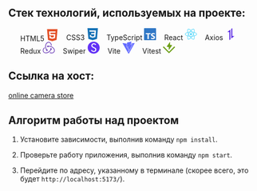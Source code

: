 ## Стек технологий, используемых на проекте:
<ul style="display: flex; justify-content: start; flex-wrap: wrap; list-style-type: none; align-items: center;">
  <li style="margin-bottom: -4px; margin-right: 16px; min-width: fit-content;">HTML5
    <svg fill="#E34F26" role="img" width="24" height="24" viewBox="0 0 24 24" xmlns="http://www.w3.org/2000/svg"><title>HTML5</title><path d="M1.5 0h21l-1.91 21.563L11.977 24l-8.564-2.438L1.5 0zm7.031 9.75l-.232-2.718 10.059.003.23-2.622L5.412 4.41l.698 8.01h9.126l-.326 3.426-2.91.804-2.955-.81-.188-2.11H6.248l.33 4.171L12 19.351l5.379-1.443.744-8.157H8.531z"/></svg>
  </li>
  <li style="margin-right: 16px; min-width: fit-content;">CSS3
    <svg fill="#1572B6" role="img" width="24" height="24" viewBox="0 0 24 24" xmlns="http://www.w3.org/2000/svg"><title>CSS3</title><path d="M1.5 0h21l-1.91 21.563L11.977 24l-8.565-2.438L1.5 0zm17.09 4.413L5.41 4.41l.213 2.622 10.125.002-.255 2.716h-6.64l.24 2.573h6.182l-.366 3.523-2.91.804-2.956-.81-.188-2.11h-2.61l.29 3.855L12 19.288l5.373-1.53L18.59 4.414z"/></svg>
  </li>
  <li style="margin-right: 16px; min-width: fit-content;">TypeScript
    <svg fill="#3178C6" role="img" width="24" height="24" viewBox="0 0 24 24" xmlns="http://www.w3.org/2000/svg"><title>TypeScript</title><path d="M1.125 0C.502 0 0 .502 0 1.125v21.75C0 23.498.502 24 1.125 24h21.75c.623 0 1.125-.502 1.125-1.125V1.125C24 .502 23.498 0 22.875 0zm17.363 9.75c.612 0 1.154.037 1.627.111a6.38 6.38 0 0 1 1.306.34v2.458a3.95 3.95 0 0 0-.643-.361 5.093 5.093 0 0 0-.717-.26 5.453 5.453 0 0 0-1.426-.2c-.3 0-.573.028-.819.086a2.1 2.1 0 0 0-.623.242c-.17.104-.3.229-.393.374a.888.888 0 0 0-.14.49c0 .196.053.373.156.529.104.156.252.304.443.444s.423.276.696.41c.273.135.582.274.926.416.47.197.892.407 1.266.628.374.222.695.473.963.753.268.279.472.598.614.957.142.359.214.776.214 1.253 0 .657-.125 1.21-.373 1.656a3.033 3.033 0 0 1-1.012 1.085 4.38 4.38 0 0 1-1.487.596c-.566.12-1.163.18-1.79.18a9.916 9.916 0 0 1-1.84-.164 5.544 5.544 0 0 1-1.512-.493v-2.63a5.033 5.033 0 0 0 3.237 1.2c.333 0 .624-.03.872-.09.249-.06.456-.144.623-.25.166-.108.29-.234.373-.38a1.023 1.023 0 0 0-.074-1.089 2.12 2.12 0 0 0-.537-.5 5.597 5.597 0 0 0-.807-.444 27.72 27.72 0 0 0-1.007-.436c-.918-.383-1.602-.852-2.053-1.405-.45-.553-.676-1.222-.676-2.005 0-.614.123-1.141.369-1.582.246-.441.58-.804 1.004-1.089a4.494 4.494 0 0 1 1.47-.629 7.536 7.536 0 0 1 1.77-.201zm-15.113.188h9.563v2.166H9.506v9.646H6.789v-9.646H3.375z"/></svg>
  </li>
  <li style="margin-right: 16px; min-width: fit-content;">React
    <svg fill="#61DAFB" role="img" width="24" height="24" viewBox="0 0 24 24" xmlns="http://www.w3.org/2000/svg"><title>React</title><path d="M14.23 12.004a2.236 2.236 0 0 1-2.235 2.236 2.236 2.236 0 0 1-2.236-2.236 2.236 2.236 0 0 1 2.235-2.236 2.236 2.236 0 0 1 2.236 2.236zm2.648-10.69c-1.346 0-3.107.96-4.888 2.622-1.78-1.653-3.542-2.602-4.887-2.602-.41 0-.783.093-1.106.278-1.375.793-1.683 3.264-.973 6.365C1.98 8.917 0 10.42 0 12.004c0 1.59 1.99 3.097 5.043 4.03-.704 3.113-.39 5.588.988 6.38.32.187.69.275 1.102.275 1.345 0 3.107-.96 4.888-2.624 1.78 1.654 3.542 2.603 4.887 2.603.41 0 .783-.09 1.106-.275 1.374-.792 1.683-3.263.973-6.365C22.02 15.096 24 13.59 24 12.004c0-1.59-1.99-3.097-5.043-4.032.704-3.11.39-5.587-.988-6.38-.318-.184-.688-.277-1.092-.278zm-.005 1.09v.006c.225 0 .406.044.558.127.666.382.955 1.835.73 3.704-.054.46-.142.945-.25 1.44-.96-.236-2.006-.417-3.107-.534-.66-.905-1.345-1.727-2.035-2.447 1.592-1.48 3.087-2.292 4.105-2.295zm-9.77.02c1.012 0 2.514.808 4.11 2.28-.686.72-1.37 1.537-2.02 2.442-1.107.117-2.154.298-3.113.538-.112-.49-.195-.964-.254-1.42-.23-1.868.054-3.32.714-3.707.19-.09.4-.127.563-.132zm4.882 3.05c.455.468.91.992 1.36 1.564-.44-.02-.89-.034-1.345-.034-.46 0-.915.01-1.36.034.44-.572.895-1.096 1.345-1.565zM12 8.1c.74 0 1.477.034 2.202.093.406.582.802 1.203 1.183 1.86.372.64.71 1.29 1.018 1.946-.308.655-.646 1.31-1.013 1.95-.38.66-.773 1.288-1.18 1.87-.728.063-1.466.098-2.21.098-.74 0-1.477-.035-2.202-.093-.406-.582-.802-1.204-1.183-1.86-.372-.64-.71-1.29-1.018-1.946.303-.657.646-1.313 1.013-1.954.38-.66.773-1.286 1.18-1.868.728-.064 1.466-.098 2.21-.098zm-3.635.254c-.24.377-.48.763-.704 1.16-.225.39-.435.782-.635 1.174-.265-.656-.49-1.31-.676-1.947.64-.15 1.315-.283 2.015-.386zm7.26 0c.695.103 1.365.23 2.006.387-.18.632-.405 1.282-.66 1.933-.2-.39-.41-.783-.64-1.174-.225-.392-.465-.774-.705-1.146zm3.063.675c.484.15.944.317 1.375.498 1.732.74 2.852 1.708 2.852 2.476-.005.768-1.125 1.74-2.857 2.475-.42.18-.88.342-1.355.493-.28-.958-.646-1.956-1.1-2.98.45-1.017.81-2.01 1.085-2.964zm-13.395.004c.278.96.645 1.957 1.1 2.98-.45 1.017-.812 2.01-1.086 2.964-.484-.15-.944-.318-1.37-.5-1.732-.737-2.852-1.706-2.852-2.474 0-.768 1.12-1.742 2.852-2.476.42-.18.88-.342 1.356-.494zm11.678 4.28c.265.657.49 1.312.676 1.948-.64.157-1.316.29-2.016.39.24-.375.48-.762.705-1.158.225-.39.435-.788.636-1.18zm-9.945.02c.2.392.41.783.64 1.175.23.39.465.772.705 1.143-.695-.102-1.365-.23-2.006-.386.18-.63.406-1.282.66-1.933zM17.92 16.32c.112.493.2.968.254 1.423.23 1.868-.054 3.32-.714 3.708-.147.09-.338.128-.563.128-1.012 0-2.514-.807-4.11-2.28.686-.72 1.37-1.536 2.02-2.44 1.107-.118 2.154-.3 3.113-.54zm-11.83.01c.96.234 2.006.415 3.107.532.66.905 1.345 1.727 2.035 2.446-1.595 1.483-3.092 2.295-4.11 2.295-.22-.005-.406-.05-.553-.132-.666-.38-.955-1.834-.73-3.703.054-.46.142-.944.25-1.438zm4.56.64c.44.02.89.034 1.345.034.46 0 .915-.01 1.36-.034-.44.572-.895 1.095-1.345 1.565-.455-.47-.91-.993-1.36-1.565z"/></svg>
  </li>
  <li style="margin-right: 16px; min-width: fit-content;">Axios
    <svg fill="#5A29E4" role="img" width="24" height="24" viewBox="0 0 24 24" xmlns="http://www.w3.org/2000/svg"><title>Axios</title><path d="M11.0683 2.89968V22.2973l-2.11399 1.70265V7.8638H4.975l6.0933-4.96412zM14.93426 0v15.76724H19.025l-6.20044 5.08865V1.4689L14.93426 0z"/></svg>
  </li>
  <li style="margin-right: 16px; min-width: fit-content;">Redux
    <svg fill="#764ABC" role="img" width="24" height="24" viewBox="0 0 24 24" xmlns="http://www.w3.org/2000/svg"><title>Redux</title><path d="M16.634 16.504c.87-.075 1.543-.84 1.5-1.754-.047-.914-.796-1.648-1.709-1.648h-.061a1.71 1.71 0 00-1.648 1.769c.03.479.226.869.494 1.153-1.048 2.038-2.621 3.536-5.005 4.795-1.603.838-3.296 1.154-4.944.93-1.378-.195-2.456-.81-3.116-1.799-.988-1.499-1.078-3.116-.255-4.734.6-1.17 1.499-2.023 2.099-2.443a9.96 9.96 0 01-.42-1.543C-.868 14.408-.416 18.752.932 20.805c1.004 1.498 3.057 2.456 5.304 2.456.6 0 1.23-.044 1.843-.194 3.897-.749 6.848-3.086 8.541-6.532zm5.348-3.746c-2.32-2.728-5.738-4.226-9.634-4.226h-.51c-.253-.554-.837-.899-1.498-.899h-.045c-.943 0-1.678.81-1.647 1.753.03.898.794 1.648 1.708 1.648h.074a1.69 1.69 0 001.499-1.049h.555c2.309 0 4.495.674 6.488 1.992 1.527 1.005 2.622 2.323 3.237 3.897.538 1.288.509 2.547-.045 3.597-.855 1.647-2.294 2.517-4.196 2.517-1.199 0-2.367-.375-2.967-.644-.36.298-.96.793-1.394 1.093 1.318.598 2.652.943 3.94.943 2.922 0 5.094-1.647 5.919-3.236.898-1.798.824-4.824-1.47-7.416zM6.49 17.042c.03.899.793 1.648 1.708 1.648h.06a1.688 1.688 0 001.648-1.768c0-.9-.779-1.647-1.693-1.647h-.06c-.06 0-.15 0-.226.029-1.243-2.098-1.768-4.347-1.572-6.772.12-1.828.72-3.417 1.797-4.735.9-1.124 2.593-1.68 3.747-1.708 3.236-.061 4.585 3.971 4.689 5.574l1.498.45C17.741 3.197 14.686.62 11.764.62 9.02.62 6.49 2.613 5.47 5.535 4.077 9.43 4.991 13.177 6.7 16.174c-.15.195-.24.539-.21.868z"/></svg>
  </li>
  <li style="margin-right: 16px; min-width: fit-content;">Swiper
    <svg fill="#6332F6" role="img" width="24" height="24" viewBox="0 0 24 24" xmlns="http://www.w3.org/2000/svg"><title>Swiper</title><path d="M12 0C5.373 0 0 5.373 0 12s5.373 12 12 12 12-5.373 12-12S18.627 0 12 0zm4.884 17.908a4.328 4.328 0 0 1-1.092 1.488 4.817 4.817 0 0 1-1.644.936c-.632.216-1.308.324-2.028.324s-1.368-.1-1.944-.3c-.576-.2-1.088-.464-1.536-.792s-.832-.704-1.152-1.128a6.563 6.563 0 0 1-.768-1.284l1.68-1.008c.144.336.332.66.564.972.232.312.5.588.804.828a3.697 3.697 0 0 0 2.328.792c.4 0 .788-.056 1.164-.168.376-.112.708-.28.996-.504.288-.224.52-.5.696-.828.176-.328.264-.716.264-1.164 0-.432-.084-.804-.252-1.116a2.955 2.955 0 0 0-.684-.84 5 5 0 0 0-1.032-.672c-.4-.2-.832-.412-1.296-.636a44.725 44.725 0 0 1-1.644-.816 7.592 7.592 0 0 1-1.488-1.008 4.752 4.752 0 0 1-1.068-1.332c-.272-.504-.408-1.092-.408-1.764 0-.56.104-1.116.312-1.668a4.474 4.474 0 0 1 .912-1.476c.4-.432.9-.784 1.5-1.056s1.3-.408 2.1-.408c.592 0 1.14.076 1.644.228a5.98 5.98 0 0 1 2.412 1.38c.304.288.552.568.744.84l-1.512 1.224a4.172 4.172 0 0 0-1.284-1.188 4.204 4.204 0 0 0-.924-.408 3.634 3.634 0 0 0-1.08-.156c-.464 0-.868.072-1.212.216a2.692 2.692 0 0 0-.876.576c-.24.24-.42.516-.54.828-.12.312-.18.628-.18.948 0 .4.088.748.264 1.044.176.296.424.572.744.828s.712.504 1.176.744c.464.24.984.488 1.56.744.64.288 1.22.588 1.74.9.52.312.96.652 1.32 1.02.36.368.636.784.828 1.248.192.464.288 1.008.288 1.632 0 .736-.132 1.396-.396 1.98z"/></svg>
  </li>
  <li style="margin-right: 16px; min-width: fit-content;">Vite
    <svg fill="#646CFF" role="img" width="24" height="24" viewBox="0 0 24 24" xmlns="http://www.w3.org/2000/svg"><title>Vite</title><path d="m8.286 10.578.512-8.657a.306.306 0 0 1 .247-.282L17.377.006a.306.306 0 0 1 .353.385l-1.558 5.403a.306.306 0 0 0 .352.385l2.388-.46a.306.306 0 0 1 .332.438l-6.79 13.55-.123.19a.294.294 0 0 1-.252.14c-.177 0-.35-.152-.305-.369l1.095-5.301a.306.306 0 0 0-.388-.355l-1.433.435a.306.306 0 0 1-.389-.354l.69-3.375a.306.306 0 0 0-.37-.36l-2.32.536a.306.306 0 0 1-.374-.316zm14.976-7.926L17.284 3.74l-.544 1.887 2.077-.4a.8.8 0 0 1 .84.369.8.8 0 0 1 .034.783L12.9 19.93l-.013.025-.015.023-.122.19a.801.801 0 0 1-.672.37.826.826 0 0 1-.634-.302.8.8 0 0 1-.16-.67l1.029-4.981-1.12.34a.81.81 0 0 1-.86-.262.802.802 0 0 1-.165-.67l.63-3.08-2.027.468a.808.808 0 0 1-.768-.233.81.81 0 0 1-.217-.6l.389-6.57-7.44-1.33a.612.612 0 0 0-.64.906L11.58 23.691a.612.612 0 0 0 1.066-.004l11.26-20.135a.612.612 0 0 0-.644-.9z"/></svg>
  </li>
  <li style="margin-right: 16px; min-width: fit-content;">Vitest
    <svg fill="#6E9F18" role="img" width="24" height="24" viewBox="0 0 24 24" xmlns="http://www.w3.org/2000/svg"><title>Vitest</title><path d="M13.74024 1.05293a.49504.49504 0 0 0-.1569.02512.49338.49338 0 0 0-.25056.1876L7.59513 9.56159a.4895.4895 0 0 0-.08373.22327.48846.48846 0 0 0 .03163.23629.4893.4893 0 0 0 .13985.19319.4927.4927 0 0 0 .2149.10481l3.70685.78609-.22947 4.58007a.48834.48834 0 0 0 .08466.30017.49205.49205 0 0 0 .24931.18854c.10157.03398.21174.03444.3135.00064a.49387.49387 0 0 0 .25056-.18761l5.73735-8.29594a.4884.4884 0 0 0 .08404-.22327c.009-.08015-.0016-.16137-.03163-.23629a.48835.48835 0 0 0-.13985-.19319.49318.49318 0 0 0-.2149-.1048l-3.70686-.7861.22947-4.58008a.48802.48802 0 0 0-.08466-.30017.4913.4913 0 0 0-.24931-.18853.49439.49439 0 0 0-.1566-.02574zM1.15697 9.78795c-.30647.0012-.60009.12378-.81679.34048a1.16107 1.16107 0 0 0-.34017.81648 1.162 1.162 0 0 0 .33366.81957l10.84241 10.8421a1.15762 1.15762 0 0 0 .37677.25211 1.1583 1.1583 0 0 0 .44467.08838c.00084 0 .0016-.00031.0025-.00031.00073 0 .0014.00031.0022.00031a1.15827 1.15827 0 0 0 .44467-.08838 1.15731 1.15731 0 0 0 .37677-.2521l10.84236-10.8421a1.16272 1.16272 0 0 0 .33397-.81958c-.0013-.30647-.12376-.59976-.34048-.81648a1.1616 1.1616 0 0 0-.81679-.34048 1.16114 1.16114 0 0 0-.81926.33366l-5.4012 5.4009c-.0078.0074-.01718.01255-.02482.02015L12 20.14011l-4.59776-4.59745c-.0074-.0074-.01659-.01238-.02419-.01954l-5.4015-5.40151a1.162 1.162 0 0 0-.81958-.33366Z"/></svg>
  </li>
</ul>

## Ссылка на хост: 

[online camera store](https://camera-build-vite-temirgalieva.vercel.app/)



## Алгоритм работы над проектом

1. Установите зависимости, выполнив команду `npm install`.

2. Проверьте работу приложения, выполнив команду `npm start`.

3. Перейдите по адресу, указанному в терминале (скорее всего, это будет `http://localhost:5173/`).
